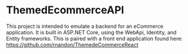 # ThemedEcommerceAPI
This project is intended to emulate a backend for an eCommerce application. It is built in ASP.NET Core, using the WebApi, Identity, and Entity frameworks. This is paired with a front end application found here: https://github.com/rnandon/ThemedeCommerceReact
